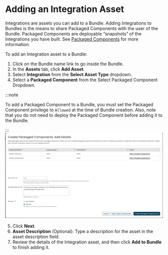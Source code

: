 # Adding an Integration Asset 

<head>
  <meta name="guidename" content="Bundles"/>
  <meta name="context" content="cfb5bce2-29b9-4477-be29-d69c3d91aa7e"/>
</head>


Integrations are assets you can add to a Bundle. Adding Integrations to Bundles is the means to share Packaged Components with the user of the Bundle. Packaged Components are deployable “snapshots” of the Integrations you have built. See [Packaged Components](/docs/Atomsphere/Integration/Deployment/int-Packaged_components_094d4856-e4ed-4c20-b47a-87ae2e48542b.md) for more information.

To add an Integration asset to a Bundle:

1. Click on the Bundle name link to go inside the Bundle.
2. In the **Assets** tab, click **Add Asset**.
3. Select **Integration** from the **Select Asset Type** dropdown.
4. Select a **Packaged Component** from the Select Packaged Component Dropdown.

:::note

To add a Packaged Component to a Bundle, you must set the Packaged Component privilege to `Allowed` at the time of Bundle creation. Also, note that you do not need to deploy the Packaged Component before adding it to the Bundle.

:::
 ![](Images/img_bundles_packaged_components.png)

5. Click **Next**.
6. **Asset Description**  (Optional): Type a description for the asset in the asset description field.
7. Review the details of the Integration asset, and then click **Add to Bundle** to finish adding it.
